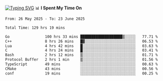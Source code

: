 <a href="https://git.io/typing-svg"><img src="https://readme-typing-svg.demolab.com?font=Fira+Code&weight=700&size=35&pause=2000&center=true&random=false&width=1000&height=250&lines=%F0%9D%98%9B%F0%9D%98%A9%F0%9D%98%A6+%F0%9D%98%AD%F0%9D%98%AA%F0%9D%98%A7%F0%9D%98%A6+%F0%9D%98%B0%F0%9D%98%A7+%F0%9D%98%B5%F0%9D%98%A9%F0%9D%98%AA%F0%9D%98%B4+%F0%9D%98%B8%F0%9D%98%B0%F0%9D%98%B3%F0%9D%98%AD%F0%9D%98%A5+%F0%9D%98%AA%F0%9D%98%B4+%F0%9D%98%B0%F0%9D%98%AF%F0%9D%98%AD%F0%9D%98%BA+%F0%9D%98%B5%F0%9D%98%A9%F0%9D%98%A6+%F0%9D%98%A6%F0%9D%98%AF%F0%9D%98%AB%F0%9D%98%B0%F0%9D%98%BA%F0%9D%98%AE%F0%9D%98%A6%F0%9D%98%AF%F0%9D%98%B5+%F0%9D%98%B0%F0%9D%98%A7+%F0%9D%98%A5%F0%9D%98%A6%F0%9D%98%A4%F0%9D%98%A6%F0%9D%98%B1%F0%9D%98%B5%F0%9D%98%AA%F0%9D%98%B0%F0%9D%98%AF" alt="Typing SVG" /></a>
📊 **I Spent My Time On** 

<!--START_SECTION:waka-->

```txt
From: 26 May 2025 - To: 23 June 2025

Total Time: 129 hrs 19 mins

Go                100 hrs 33 mins ███████████████████▒░░░░░   77.71 %
C++               8 hrs 26 mins   █▓░░░░░░░░░░░░░░░░░░░░░░░   06.53 %
Lua               4 hrs 42 mins   █░░░░░░░░░░░░░░░░░░░░░░░░   03.63 %
C                 4 hrs 24 mins   █░░░░░░░░░░░░░░░░░░░░░░░░   03.41 %
Bash              2 hrs 12 mins   ▒░░░░░░░░░░░░░░░░░░░░░░░░   01.71 %
Protocol Buffer   2 hrs 1 min     ▒░░░░░░░░░░░░░░░░░░░░░░░░   01.56 %
TypeScript        49 mins         ░░░░░░░░░░░░░░░░░░░░░░░░░   00.63 %
CMake             43 mins         ░░░░░░░░░░░░░░░░░░░░░░░░░   00.56 %
conf              19 mins         ░░░░░░░░░░░░░░░░░░░░░░░░░   00.25 %
```

<!--END_SECTION:waka-->
